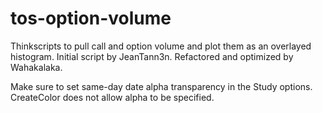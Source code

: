 # tos-option-volume
Thinkscripts to pull call and option volume and plot them as an overlayed histogram. 
Initial script by JeanTann3n. Refactored and optimized by Wahakalaka. 

Make sure to set same-day date alpha transparency in the Study options. CreateColor does not allow alpha to be specified. 
